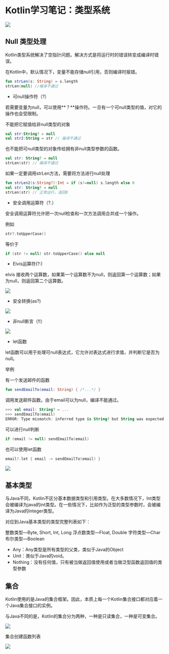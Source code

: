 # Kotlin学习笔记：类型系统

![](E:\AndroidLearning\Kotlin\images\Kotlin-type.png)



## Null 类型处理

Kotlin类型系统解决了空指针问题。解决方式是将运行时的错误转变成编译时错误。

在Kotlin中，默认情况下，变量不能存储null引用，否则编译时报错。

```kotlin
fun strLen(s: String) = s.length
strLen(null) //编译不通过
```



- 可null操作符（?）

若需要变量为null，可以使用**？**操作符。一旦有一个可null类型的值，对它的操作也会受限制。

不能把它赋值给非null类型的对象

```kotlin
val str:String? = null
val str2:String = str // 编译不通过
```

也不能把可null类型的对象传给拥有非null类型参数的函数。

```kotlin
val str: String? = null
strLen(str) // 编译不通过
```

如果一定要调用strLen方法，需要将方法进行null处理

```kotlin
fun strLen2(s:String?):Int = if (s!=null) s.length else 0
val str: String? = null
strLen(str) // 正常运行，返回0
```

- 安全调用运算符（?.）

安全调用运算符允许把一次null检查和一次方法调用合并成一个操作。

例如

```kotlin
str?.toUpperCase()
```

等价于

```kotlin
if (str != null) str.toUpperCase() else null
```

- Elvis运算符(?:)

elvis 接收两个运算数，如果第一个运算数不为null，则返回第一个运算数；如果为null，则返回第二个运算数。

![](E:\AndroidLearning\Kotlin\images\type-elvis.PNG)



- 安全转换(as?)

![](E:\AndroidLearning\Kotlin\images\type-as.PNG)

- 非null断言（!!）

![](E:\AndroidLearning\Kotlin\images\type-gantanhao.PNG)



- let函数

let函数可以用于处理可null表达式，它允许对表达式进行求值，并判断它是否为null。

举例

有一个发送邮件的函数

```kotlin
fun sendEmailTo(email: String) { /*...*/ }
```

调用发送邮件函数。由于email可以为null，编译不能通过。

```kotlin
>>> val email: String? = ...
>>> sendEmailTo(email)
ERROR: Type mismatch: inferred type is String? but String was expected
```

可以进行null判断

```kotlin
if (email != null) sendEmailTo(email)
```

也可以使用let函数

```kotlin
email?.let { email -> sendEmailTo(email) }
```

![](E:\AndroidLearning\Kotlin\images\type.PNG)



## 基本类型

与Java不同，Kotlin不区分基本数据类型和引用类型。在大多数情况下，Int类型会被编译为java的int类型。在一些情况下，比如作为泛型的类型参数时，会被编译为Java的Integer类型。

对应到Java基本类型的类型完整列表如下：

整数类型—Byte, Short, Int, Long
浮点数类型—Float, Double
字符类型—Char
布尔类型—Boolean



- Any：Any类型是所有类型的父类，类似于Java的Object
- Unit：类似于Java的void。
- Nothing：没有任何值，只有被当做返回值使用或者当做泛型函数返回值的类型参数

## 集合

Kotlin使用的是Java的集合框架。因此，本质上每一个Kotlin集合接口都对应着一个Java集合接口的实例。

与Java不同的是，Kotlin的集合分为两种，一种是只读集合，一种是可变集合。

![](E:\AndroidLearning\Kotlin\images\type-collection.PNG)

集合创建函数列表

![](E:\AndroidLearning\Kotlin\images\type-collection2.PNG)



